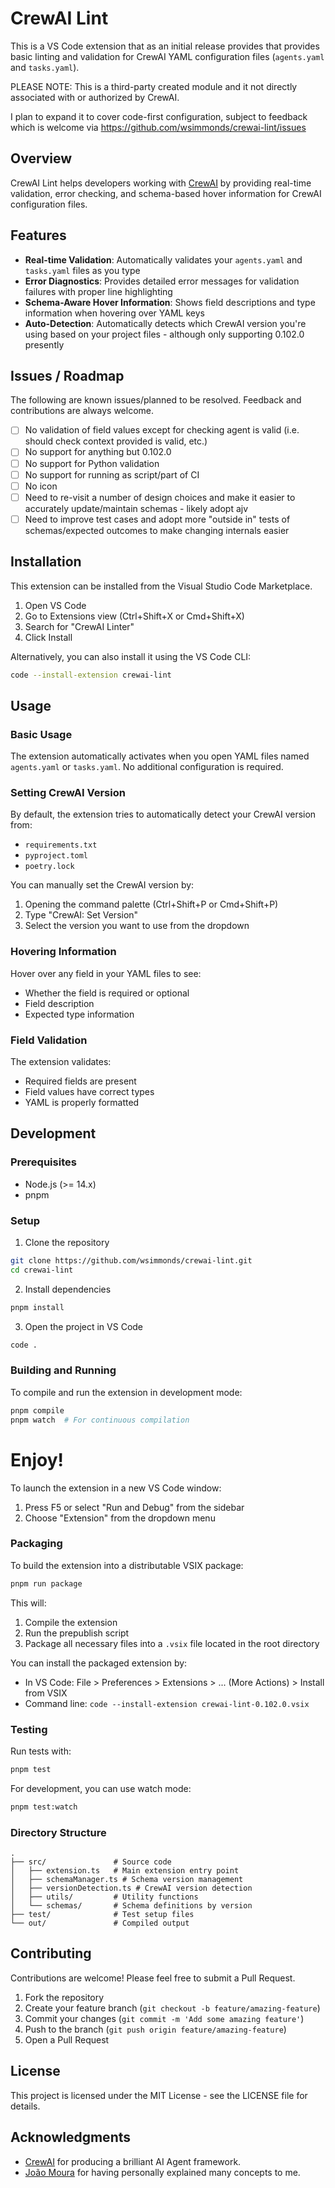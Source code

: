 # CrewAI Lint

This is a VS Code extension that as an initial release provides that provides basic linting and validation for CrewAI YAML configuration files (`agents.yaml` and `tasks.yaml`). 

PLEASE NOTE: This is a third-party created module and it not directly associated with or authorized by CrewAI.

I plan to expand it to cover code-first configuration, subject to feedback which is welcome via https://github.com/wsimmonds/crewai-lint/issues


## Overview

CrewAI Lint helps developers working with [CrewAI](https://github.com/crewAIInc/crewAI) by providing real-time validation, error checking, and schema-based hover information for CrewAI configuration files.

## Features

- **Real-time Validation**: Automatically validates your `agents.yaml` and `tasks.yaml` files as you type
- **Error Diagnostics**: Provides detailed error messages for validation failures with proper line highlighting
- **Schema-Aware Hover Information**: Shows field descriptions and type information when hovering over YAML keys
- **Auto-Detection**: Automatically detects which CrewAI version you're using based on your project files - although only supporting 0.102.0 presently

## Issues / Roadmap

The following are known issues/planned to be resolved. Feedback and contributions are always welcome.

- [ ] No validation of field values except for checking agent is valid (i.e. should check context provided is valid, etc.)
- [ ] No support for anything but 0.102.0
- [ ] No support for Python validation
- [ ] No support for running as script/part of CI
- [ ] No icon
- [ ] Need to re-visit a number of design choices and make it easier to accurately update/maintain schemas - likely adopt ajv
- [ ] Need to improve test cases and adopt more "outside in" tests of schemas/expected outcomes to make changing internals easier

## Installation

This extension can be installed from the Visual Studio Code Marketplace.

1. Open VS Code
2. Go to Extensions view (Ctrl+Shift+X or Cmd+Shift+X)
3. Search for "CrewAI Linter"
4. Click Install

Alternatively, you can also install it using the VS Code CLI:

```bash
code --install-extension crewai-lint
```

## Usage

### Basic Usage

The extension automatically activates when you open YAML files named `agents.yaml` or `tasks.yaml`. No additional configuration is required.

### Setting CrewAI Version

By default, the extension tries to automatically detect your CrewAI version from:
- `requirements.txt`
- `pyproject.toml`
- `poetry.lock`

You can manually set the CrewAI version by:

1. Opening the command palette (Ctrl+Shift+P or Cmd+Shift+P)
2. Type "CrewAI: Set Version"
3. Select the version you want to use from the dropdown

### Hovering Information

Hover over any field in your YAML files to see:
- Whether the field is required or optional
- Field description
- Expected type information

### Field Validation

The extension validates:
- Required fields are present
- Field values have correct types
- YAML is properly formatted

## Development

### Prerequisites

- Node.js (>= 14.x)
- pnpm

### Setup

1. Clone the repository
```bash
git clone https://github.com/wsimmonds/crewai-lint.git
cd crewai-lint
```

2. Install dependencies
```bash
pnpm install
```

3. Open the project in VS Code
```bash
code .
```

### Building and Running

To compile and run the extension in development mode:

```bash
pnpm compile
pnpm watch  # For continuous compilation
```

**Enjoy!**
=======
To launch the extension in a new VS Code window:
1. Press F5 or select "Run and Debug" from the sidebar
2. Choose "Extension" from the dropdown menu

### Packaging

To build the extension into a distributable VSIX package:

```bash
pnpm run package
```

This will:
1. Compile the extension
2. Run the prepublish script
3. Package all necessary files into a `.vsix` file located in the root directory

You can install the packaged extension by:
- In VS Code: File > Preferences > Extensions > ... (More Actions) > Install from VSIX
- Command line: `code --install-extension crewai-lint-0.102.0.vsix`

### Testing

Run tests with:

```bash
pnpm test
```

For development, you can use watch mode:

```bash
pnpm test:watch
```

### Directory Structure

```
.
├── src/               # Source code
│   ├── extension.ts   # Main extension entry point
│   ├── schemaManager.ts # Schema version management
│   ├── versionDetection.ts # CrewAI version detection
│   ├── utils/         # Utility functions
│   └── schemas/       # Schema definitions by version
├── test/              # Test setup files
└── out/               # Compiled output
```

## Contributing

Contributions are welcome! Please feel free to submit a Pull Request.

1. Fork the repository
2. Create your feature branch (`git checkout -b feature/amazing-feature`)
3. Commit your changes (`git commit -m 'Add some amazing feature'`)
4. Push to the branch (`git push origin feature/amazing-feature`)
5. Open a Pull Request

## License

This project is licensed under the MIT License - see the LICENSE file for details.

## Acknowledgments

- [CrewAI](https://github.com/crewAIInc/crewAI) for producing a brilliant AI Agent framework.
- [João Moura](https://github.com/joaomdmoura) for having personally explained many concepts to me.
